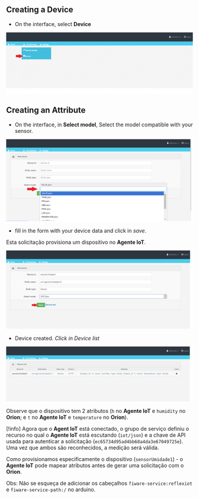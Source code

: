 ## Creating a Device

- On the interface, select **Device**

![](img/1.png)


## Creating an Attribute

- On the interface, in **Select model**, Select the model compatible with your sensor. 

![](img/7.png)


- fill in the form with your device data and click in *save*.

Esta solicitação provisiona um dispositivo no **Agente IoT**.

![](img/2.png)

- Device created. *Click in Device list*

![](img/3.png)

Observe que o dispositivo tem 2 atributos (`h` no **Agente IoT** e `humidity` no **Orion**; e `t` no **Agente IoT** e `temperature` no **Orion**).



[!info] Agora que o **Agent IoT** está conectado, o grupo de serviço definiu o recurso no qual o **Agente IoT** está escutando (`iot/json`) e a chave de API usada para autenticar a solicitação (`ec65734d95ad4bb68a4da3e67049725e`). Uma vez que ambos são reconhecidos, a medição será válida.

Como provisionamos especificamente o dispositivo (`sensorUmidade1`) - o **Agente IoT** pode mapear atributos antes de gerar uma solicitação com o **Orion**.


Obs: Não se esqueça de adicionar os cabeçalhos `fiware-service:reflexiot` e `fiware-service-path:/` no arduino.